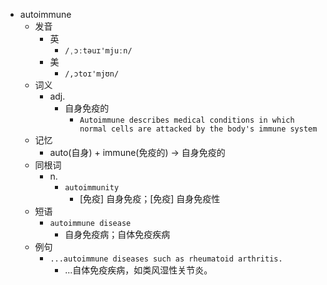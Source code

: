 - autoimmune
  - 发音
    - 英
      - `/ˌɔːtəuɪ'mjuːn/`
    - 美
      - `/,ɔtoɪ'mjʊn/`
  - 词义
    - adj.
      - 自身免疫的
        - `Autoimmune describes medical conditions in which normal cells are attacked by the body's immune system`
  - 记忆
    - auto(自身) + immune(免疫的) → 自身免疫的
  - 同根词
    - n.
      - `autoimmunity`
        - [免疫] 自身免疫；[免疫] 自身免疫性
  - 短语
    - `autoimmune disease`
      - 自身免疫病；自体免疫疾病 
  - 例句
    - `...autoimmune diseases such as rheumatoid arthritis.`
      - ...自体免疫疾病，如类风湿性关节炎。

